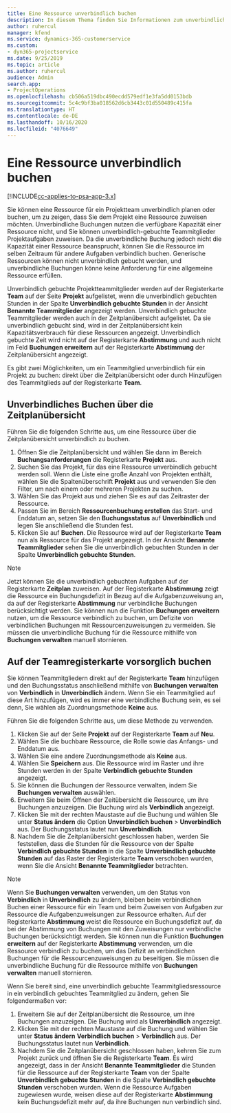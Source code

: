 ```yaml
---
title: Eine Ressource unverbindlich buchen
description: In diesem Thema finden Sie Informationen zum unverbindlichen Planen bzw. Buchen von Projektteammitgliedern.
author: ruhercul
manager: kfend
ms.service: dynamics-365-customerservice
ms.custom:
- dyn365-projectservice
ms.date: 9/25/2019
ms.topic: article
ms.author: ruhercul
audience: Admin
search.app:
- ProjectOperations
ms.openlocfilehash: cb506a519dbc490ecdd579edf1e3fa5dd0153bdb
ms.sourcegitcommit: 5c4c9bf3ba018562d6cb3443c01d550489c415fa
ms.translationtype: HT
ms.contentlocale: de-DE
ms.lasthandoff: 10/16/2020
ms.locfileid: "4076649"
---
```

# <a name="soft-book-a-resource"></a>Eine Ressource unverbindlich buchen

[!INCLUDE[cc-applies-to-psa-app-3.x](../includes/cc-applies-to-psa-app-3x.md)]

Sie können eine Ressource für ein Projektteam unverbindlich planen oder buchen, um zu zeigen, dass Sie dem Projekt eine Ressource zuweisen möchten. Unverbindliche Buchungen nutzen die verfügbare Kapazität einer Ressource nicht, und Sie können unverbindlich-gebuchte Teammitglieder Projektaufgaben zuweisen. Da die unverbindliche Buchung jedoch nicht die Kapazität einer Ressource beansprucht, können Sie die Ressource im selben Zeitraum für andere Aufgaben verbindlich buchen. Generische Ressourcen können nicht unverbindlich gebucht werden, und unverbindliche Buchungen könne keine Anforderung für eine allgemeine Ressource erfüllen.

Unverbindlich gebuchte Projektteammitglieder werden auf der Registerkarte **Team** auf der Seite **Projekt** aufgelistet, wenn die unverbindlich gebuchten Stunden in der Spalte **Unverbindlich gebuchte Stunden** in der Ansicht **Benannte Teammitglieder** angezeigt werden. Unverbindlich gebuchte Teammitglieder werden auch in der Zeitplanübersicht aufgelistet. Da sie unverbindlich gebucht sind, wird in der Zeitplanübersicht kein Kapazitätsverbrauch für diese Ressourcen angezeigt. Unverbindlich gebuchte Zeit wird nicht auf der Registerkarte **Abstimmung** und auch nicht im Feld **Buchungen erweitern** auf der Registerkarte **Abstimmung** der Zeitplanübersicht angezeigt. 

Es gibt zwei Möglichkeiten, um ein Teammitglied unverbindlich für ein Projekt zu buchen: direkt über die Zeitplanübersicht oder durch Hinzufügen des Teammitglieds auf der Registerkarte **Team**. 

## <a name="soft-book-from-the-schedule-board"></a>Unverbindliches Buchen über die Zeitplanübersicht
Führen Sie die folgenden Schritte aus, um eine Ressource über die Zeitplanübersicht unverbindlich zu buchen. 

1. Öffnen Sie die Zeitplanübersicht und wählen Sie dann im Bereich **Buchungsanforderungen** die Registerkarte **Projekt** aus.
2. Suchen Sie das Projekt, für das eine Ressource unverbindlich gebucht werden soll. Wenn die Liste eine große Anzahl von Projekten enthält, wählen Sie die Spaltenüberschrift **Projekt** aus und verwenden Sie den Filter, um nach einem oder mehreren Projekten zu suchen.
3. Wählen Sie das Projekt aus und ziehen Sie es auf das Zeitraster der Ressource.
5. Passen Sie im Bereich **Ressourcenbuchung erstellen** das Start- und Enddatum an, setzen Sie den **Buchungsstatus** auf **Unverbindlich** und legen Sie anschließend die Stunden fest. 
6. Klicken Sie auf **Buchen**. Die Ressource wird auf der Registerkarte **Team** nun als Ressource für das Projekt angezeigt. In der Ansicht **Benannte Teammitglieder** sehen Sie die unverbindlich gebuchten Stunden in der Spalte **Unverbindlich gebuchte Stunden**.

> [!NOTE]
> Jetzt können Sie die unverbindlich gebuchten Aufgaben auf der Registerkarte **Zeitplan** zuweisen. Auf der Registerkarte **Abstimmung** zeigt die Ressource ein Buchungsdefizit in Bezug auf die Aufgabenzuweisung an, da auf der Registerkarte **Abstimmung** nur verbindliche Buchungen berücksichtigt werden. Sie können nun die Funktion **Buchungen erweitern** nutzen, um die Ressource verbindlich zu buchen, um Defizite von verbindlichen Buchungen mit Ressourcenzuweisungen zu vermeiden. Sie müssen die unverbindliche Buchung für die Ressource mithilfe von **Buchungen verwalten** manuell stornieren.

## <a name="soft-book-on-the-team-tab"></a>Auf der Teamregisterkarte vorsorglich buchen

Sie können Teammitgliedern direkt auf der Registerkarte **Team** hinzufügen und den Buchungsstatus anschließend mithilfe von **Buchungen verwalten** von **Verbindlich** in **Unverbindlich** ändern. Wenn Sie ein Teammitglied auf diese Art hinzufügen, wird es immer eine verbindliche Buchung sein, es sei denn, Sie wählen als Zuordnungsmethode **Keine** aus.

Führen Sie die folgenden Schritte aus, um diese Methode zu verwenden.

1. Klicken Sie auf der Seite **Projekt** auf der Registerkarte **Team** auf **Neu**.
2. Wählen Sie die buchbare Ressource, die Rolle sowie das Anfangs- und Enddatum aus.
3. Wählen Sie eine andere Zuordnungsmethode als **Keine** aus.
4. Wählen Sie **Speichern** aus. Die Ressource wird im Raster und ihre Stunden werden in der Spalte **Verbindlich gebuchte Stunden** angezeigt.
5. Sie können die Buchungen der Ressource verwalten, indem Sie **Buchungen verwalten** auswählen.
6. Erweitern Sie beim Öffnen der Zeitübersicht die Ressource, um ihre Buchungen anzuzeigen. Die Buchung wird als **Verbindlich** angezeigt.
7. Klicken Sie mit der rechten Maustaste auf die Buchung und wählen SIe unter **Status ändern** die Option **Unverbindlich buchen** \> **Unverbindlich** aus. Der Buchungsstatus lautet nun **Unverbindlich**.
8. Nachdem Sie die Zeitplanübersicht geschlossen haben, werden Sie feststellen, dass die Stunden für die Ressource von der Spalte **Verbindlich gebuchte Stunden** in die Spalte **Unverbindlich gebuchte Stunden** auf das Raster der Registerkarte **Team** verschoben wurden, wenn Sie die Ansicht **Benannte Teammitglieder** betrachten.

> [!NOTE]
> Wenn Sie **Buchungen verwalten** verwenden, um den Status von **Verbindlich** in **Unverbindlich** zu ändern, bleiben beim verbindlichen Buchen einer Ressource für ein Team und beim Zuweisen von Aufgaben zur Ressource die Aufgabenzuweisungen zur Ressource erhalten. Auf der Registerkarte **Abstimmung** weist die Ressource ein Buchungsdefizit auf, da bei der Abstimmung von Buchungen mit den Zuweisungen nur verbindliche Buchungen berücksichtigt werden. Sie können nun die Funktion **Buchungen erweitern** auf der Registerkarte **Abstimmung** verwenden, um die Ressource verbindlich zu buchen, um das Defizit an verbindlichen Buchungen für die Ressourcenzuweisungen zu beseitigen. Sie müssen die unverbindliche Buchung für die Ressource mithilfe von **Buchungen verwalten** manuell stornieren.

Wenn Sie bereit sind, eine unverbindlich gebuchte Teammitgliedsressource in ein verbindlich gebuchtes Teammitglied zu ändern, gehen Sie folgendermaßen vor:

1. Erweitern Sie auf der Zeitplanübersicht die Ressource, um ihre Buchungen anzuzeigen. Die Buchung wird als **Unverbindlich** angezeigt.
2. Klicken Sie mit der rechten Maustaste auf die Buchung und wählen Sie unter **Status ändern** **Verbindlich buchen** \> **Verbindlich** aus. Der Buchungsstatus lautet nun **Verbindlich**.
3. Nachdem Sie die Zeitplanübersicht geschlossen haben, kehren Sie zum Projekt zurück und öffnen Sie die Registerkarte **Team**. Es wird angezeigt, dass in der Ansicht **Benannte Teammitglieder** die Stunden für die Ressource auf der Registerkarte **Team** von der Spalte **Unverbindlich gebuchte Stunden** in die Spalte **Verbindlich gebuchte Stunden** verschoben wurden. Wenn die Ressource Aufgaben zugewiesen wurde, weisen diese auf der Registerkarte **Abstimmung** kein Buchungsdefizit mehr auf, da ihre Buchungen nun verbindlich sind.

